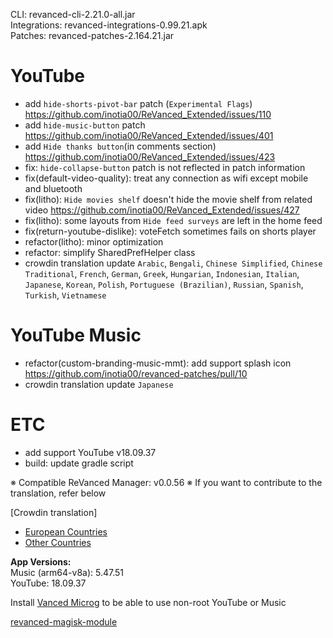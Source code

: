 CLI: revanced-cli-2.21.0-all.jar  
Integrations: revanced-integrations-0.99.21.apk  
Patches: revanced-patches-2.164.21.jar  

YouTube
==
- add `hide-shorts-pivot-bar` patch (`Experimental Flags`) https://github.com/inotia00/ReVanced_Extended/issues/110
- add `hide-music-button` patch https://github.com/inotia00/ReVanced_Extended/issues/401
- add `Hide thanks button`(in comments section) https://github.com/inotia00/ReVanced_Extended/issues/423
- fix: `hide-collapse-button` patch is not reflected in patch information
- fix(default-video-quality): treat any connection as wifi except mobile and bluetooth
- fix(litho): `Hide movies shelf` doesn't hide the movie shelf from related video https://github.com/inotia00/ReVanced_Extended/issues/427
- fix(litho): some layouts from `Hide feed surveys` are left in the home feed
- fix(return-youtube-dislike): voteFetch sometimes fails on shorts player
- refactor(litho): minor optimization
- refactor: simplify SharedPrefHelper class
- crowdin translation update
`Arabic`, `Bengali`, `Chinese Simplified`, `Chinese Traditional`, `French`, `German`, `Greek`, `Hungarian`, `Indonesian`, `Italian`, `Japanese`, `Korean`, `Polish`, `Portuguese (Brazilian)`, `Russian`, `Spanish`, `Turkish`, `Vietnamese`

YouTube Music
==
- refactor(custom-branding-music-mmt): add support splash icon https://github.com/inotia00/revanced-patches/pull/10
- crowdin translation update
`Japanese`


ETC
==
- add support YouTube v18.09.37
- build: update gradle script


※ Compatible ReVanced Manager: v0.0.56
※ If you want to contribute to the translation, refer below

[Crowdin translation]
- [European Countries](https://crowdin.com/project/revancedextendedeu)
- [Other Countries](https://crowdin.com/project/revancedextended)
  
**App Versions:**  
Music (arm64-v8a): 5.47.51  
YouTube: 18.09.37  

Install [Vanced Microg](https://github.com/TeamVanced/VancedMicroG/releases) to be able to use non-root YouTube or Music  

[revanced-magisk-module](https://github.com/j-hc/revanced-magisk-module)  
